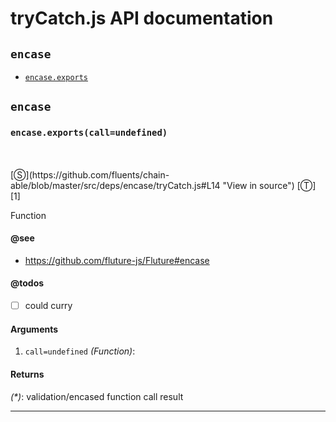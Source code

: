 # tryCatch.js API documentation

<!-- div class="toc-container" -->

<!-- div -->

## `encase`
* <a href="#encase-prototype-exports"  data-meta="exports call undefined"  data-call="exports call undefined"  data-category="Methods"  data-description="Function"  data-name="exports"  data-member="encase"  data-see="href https github com fluture js Fluture encase label https github com fluture js Fluture encase"  data-todos="could curry"  data-all="meta exports call undefined call exports call undefined category Methods description Function name exports member encase see href https github com fluture js Fluture encase label https github com fluture js Fluture encase notes todos could curry n klassProps" >`encase.exports`</a>

<!-- /div -->

<!-- /div -->

<!-- div class="doc-container" -->

<!-- div -->

## `encase`

<!-- div -->

<h3 id="encase-prototype-exports" data-member="encase" data-category="Methods" data-name="exports"><code>encase.exports(call=undefined)</code></h3>
<br>
<br>
[&#x24C8;](https://github.com/fluents/chain-able/blob/master/src/deps/encase/tryCatch.js#L14 "View in source") [&#x24C9;][1]

Function


#### @see 

* <a href="https://github.com/fluture-js/Fluture#encase" >https://github.com/fluture-js/Fluture#encase</a>

#### @todos 

- [ ] could curry
 
#### Arguments
1. `call=undefined` *(Function)*:

#### Returns
*(&#42;)*: validation/encased function call result

---

<!-- /div -->

<!-- /div -->

<!-- /div -->

 [1]: #encase "Jump back to the TOC."
